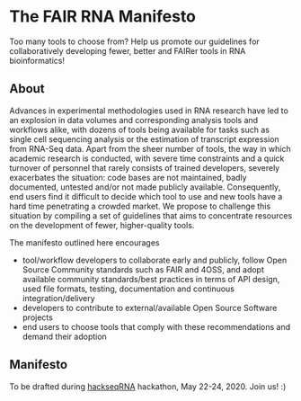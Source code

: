 # The FAIR RNA Manifesto

Too many tools to choose from? Help us promote our guidelines for collaboratively developing fewer, better and FAIRer tools in RNA bioinformatics!

## About

Advances in experimental methodologies used in RNA research have led to an explosion in data volumes and corresponding analysis tools and workflows alike, with dozens of tools being available for tasks such as single cell sequencing analysis or the estimation of transcript expression from RNA-Seq data. Apart from the sheer number of tools, the way in which academic research is conducted, with severe time constraints and a quick turnover of personnel that rarely consists of trained developers, severely exacerbates the situation: code bases are not maintained, badly documented, untested and/or not made publicly available. Consequently, end users find it difficult to decide which tool to use and new tools have a hard time penetrating a crowded market. We propose to challenge this situation by compiling a set of guidelines that aims to concentrate resources on the development of fewer, higher-quality tools.

The manifesto outlined here encourages
- tool/workflow developers to collaborate early and publicly, follow Open Source Community standards such as FAIR and 4OSS, and adopt available community standards/best practices in terms of API design, used file formats, testing, documentation and continuous integration/delivery
- developers to contribute to external/available Open Source Software projects
- end users to choose tools that comply with these recommendations and demand their adoption

## Manifesto

To be drafted during [hackseqRNA](https://www.hackseq.com/rna) hackathon, May 22-24, 2020. Join us! :)
